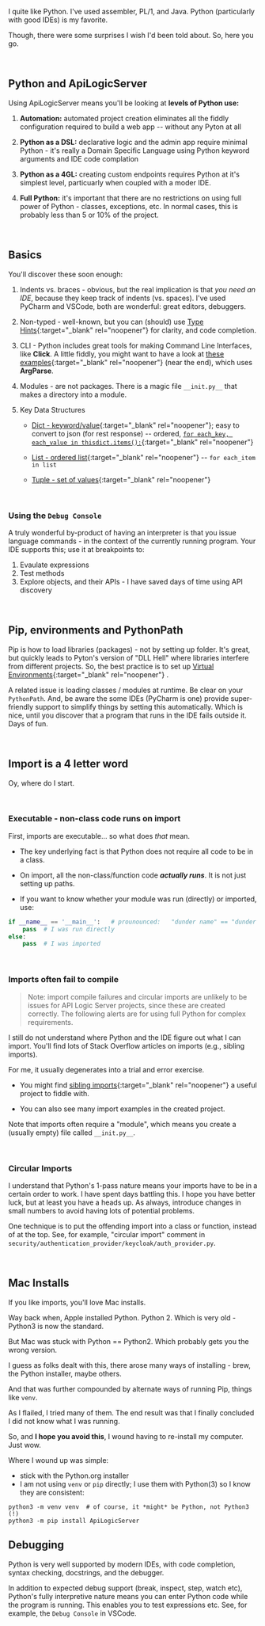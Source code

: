 I quite like Python.  I've used assembler, PL/1, and Java.  Python (particularly with good IDEs) is my favorite.

Though, there were some surprises I wish I'd been told about.  So, here you go.

&nbsp;

## Python and ApiLogicServer

Using ApiLogicServer means you'll be looking at **levels of Python use:**

1. **Automation:** automated project creation eliminates all the fiddly configuration required to build a web app -- without any Pyton at all

2. **Python as a DSL:** declarative logic and the admin app require minimal Python - it's really a Domain Specific Language using Python keyword arguments and IDE code complation

3. **Python as a 4GL:** creating custom endpoints requires Python at it's simplest level, particuarly when coupled with a moder IDE.

4. **Full Python:** it's important that there are no restrictions on using full power of Python - classes, exceptions, etc.  In normal cases, this is probably less than 5 or 10% of the project.

&nbsp;

## Basics

You'll discover these soon enough:

1. Indents vs. braces - obvious, but the real implication is that _you need an IDE_, because they keep track of indents (vs. spaces).  I've used PyCharm and VSCode, both are wonderful: great editors, debuggers.

2. Non-typed - well-known, but you can (should) use [Type Hints](https://docs.python.org/3/library/typing.html){:target="_blank" rel="noopener"}
 for clarity, and code completion.

3. CLI - Python includes great tools for making Command Line Interfaces, like __Click__.  A little fiddly, you might want to have a look at [these examples](https://github.com/valhuber/ApiLogicServer/blob/main/api_logic_server_cli/cli.py){:target="_blank" rel="noopener"}
 (near the end), which uses __ArgParse__.

4. Modules - are not packages.  There is a magic file `__init.py__` that makes a directory into a module.

5.  Key Data Structures

    * [Dict - keyword/value](https://www.w3schools.com/python/python_dictionaries.asp){:target="_blank" rel="noopener"}; easy to convert to json (for rest response)  -- ordered, [`for each_key, each_value in thisdict.items():`](https://www.w3schools.com/python/gloss_python_loop_dictionary_items.asp){:target="_blank" rel="noopener"}

    * [List - ordered list](https://www.w3schools.com/python/python_lists.asp){:target="_blank" rel="noopener"} -- `for each_item in list`

    * [Tuple - set of values](https://www.w3schools.com/python/python_tuples.asp){:target="_blank" rel="noopener"}

&nbsp;

### Using the `Debug Console`

A truly wonderful by-product of having an interpreter is that you issue language commands - in the context of the currently running program.  Your IDE supports this; use it at breakpoints to:

1. Evaulate expressions
2. Test methods
3. Explore objects, and their APIs - I have saved days of time using API discovery

&nbsp;

## Pip, environments and PythonPath

Pip is how to load libraries (packages) - not by setting up folder.  It's great, but quickly leads to Pyton's version of "DLL Hell" where libraries interfere from different projects.  So, the best practice is to set up [Virtual Environments](https://docs.python.org/3/library/venv.html?highlight=virtual%20environment){:target="_blank" rel="noopener"}
.

A related issue is loading classes / modules at runtime.  Be clear on your `PythonPath`.  And, be aware the some IDEs (PyCharm is one) provide super-friendly support to simplify things by setting this automatically.  Which is nice, until you discover that a program that runs in the IDE fails outside it.  Days of fun.

&nbsp;

## Import is a 4 letter word

Oy, where do I start.

&nbsp;

### Executable - non-class code runs on import

First, imports are executable... so what does _that_ mean.

* The key underlying fact is that Python does not require all code to be in a class.  

* On import, all the non-class/function code ___actually runs___.  It is not just setting up paths.

* If you want to know whether your module was run (directly) or imported, use:

```python title="determine run directly vs. import"
if __name__ == '__main__':   # prounounced:   "dunder name" == "dunder main"
    pass  # I was run directly
else:
    pass  # I was imported
```

&nbsp;

### Imports often fail to compile

> Note: import compile failures and circular imports are unlikely to be issues for API Logic Server projects, since these are created correctly.  The following alerts are for using full Python for complex requirements.

I still do not understand where Python and the IDE figure out what I can import.  You'll find lots of Stack Overflow articles on imports (e.g., sibling imports).

For me, it usually degenerates into a trial and error exercise.

* You might find [sibling imports](https://github.com/valhuber/SiblingImports){:target="_blank" rel="noopener"}
 a useful project to fiddle with.

* You can also see many import examples in the created project.

Note that imports often require a "module", which means you create a (usually empty) file called `__init.py__`.

&nbsp;

### Circular Imports

I understand that Python's 1-pass nature means your imports have to be in a certain order to work.  I have spent days battling this.  I hope you have better luck, but at least you have a heads up.  As always, introduce changes in small numbers to avoid having lots of potential problems.

One technique is to put the offending import into a class or function, instead of at the top.  See, for example, "circular import" comment in `security/authentication_provider/keycloak/auth_provider.py`.

&nbsp;

## Mac Installs

If you like imports, you'll love Mac installs.

Way back when, Apple installed Python.  Python 2.  Which is very old - Python3 is now the standard.

But Mac was stuck with Python == Python2.  Which probably gets you the wrong version.

I guess as folks dealt with this, there arose many ways of installing - brew, the Python installer, maybe others.

And that was further compounded by alternate ways of running Pip, things like `venv`.

As I flailed, I tried many of them.  The end result was that I finally concluded I did not know what I was running.

So, and __I hope you avoid this__, I wound having to re-install my computer.  Just wow.

Where I wound up was simple:

* stick with the Python.org installer
* I am not using `venv` or `pip` directly; I use them with Python(3) so I know they are consistent:

```
python3 -m venv venv  # of course, it *might* be Python, not Python3 (!)
python3 -m pip install ApiLogicServer
```

## Debugging

Python is very well supported by modern IDEs, with code completion, syntax checking, docstrings, and the debugger.

In addition to expected debug support (break, inspect, step, watch etc), Python's fully interpretive nature means you can enter Python code while the program is running.  This enables you to test expressions etc.  See, for example, the `Debug Console` in VSCode.